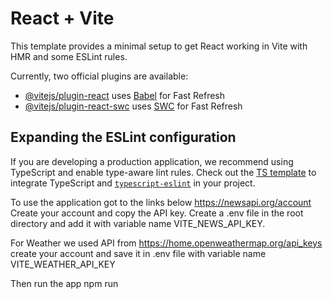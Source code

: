 # React + Vite

This template provides a minimal setup to get React working in Vite with HMR and some ESLint rules.

Currently, two official plugins are available:

- [@vitejs/plugin-react](https://github.com/vitejs/vite-plugin-react/blob/main/packages/plugin-react/README.md) uses [Babel](https://babeljs.io/) for Fast Refresh
- [@vitejs/plugin-react-swc](https://github.com/vitejs/vite-plugin-react-swc) uses [SWC](https://swc.rs/) for Fast Refresh

## Expanding the ESLint configuration

If you are developing a production application, we recommend using TypeScript and enable type-aware lint rules. Check out the [TS template](https://github.com/vitejs/vite/tree/main/packages/create-vite/template-react-ts) to integrate TypeScript and [`typescript-eslint`](https://typescript-eslint.io) in your project.


To use the application got to the links below 
https://newsapi.org/account
Create your account and copy the API key.
Create a .env file in the root directory and add it with variable name VITE_NEWS_API_KEY.

For Weather we used API from https://home.openweathermap.org/api_keys
create your account and save it in .env file with variable name VITE_WEATHER_API_KEY

Then run the app npm run 
